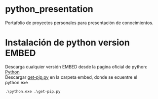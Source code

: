 # python_presentation
Portafolio de proyectos personales para presentación de conocimientos.
# Instalación de python version EMBED
Descarga cualquier versión EMBED desde la pagina oficial de python: <a href="https://www.python.org/downloads/windows/">Python</a> <br/>
Descargar <a href="https://bootstrap.pypa.io/get-pip.py">get-pip.py</a> en la carpeta embed, donde se ecuentre el python.exe <br/>

```
.\python.exe .\get-pip.py
```

